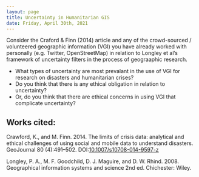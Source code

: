 ```yaml
---
layout: page
title: Uncertainty in Humanitarian GIS
date: Friday, April 30th, 2021
---
```


Consider the Craford & Finn (2014) article and any of the crowd-sourced / volunteered geographic information (VGI) you have already worked with personally (e.g. Twitter, OpenStreetMap) in relation to Longley et al’s framework of uncertainty filters in the process of geograaphic research.

- What types of uncertainty are most prevalant in the use of VGI for research on disasters and humanitarian crises?
- Do you think that there is any ethical obligation in relation to uncertainty?
- Or, do you think that there are ethical concerns in using VGI that complicate uncertainty?


## Works cited:
Crawford, K., and M. Finn. 2014. The limits of crisis data: analytical and ethical challenges of using social and mobile data to understand disasters. GeoJournal 80 (4):491–502. DOI:[10.1007/s10708-014-9597-z](https://10.1007/s10708-014-9597-z)

Longley, P. A., M. F. Goodchild, D. J. Maguire, and D. W. Rhind. 2008. Geographical information systems and science 2nd ed. Chichester: Wiley.
